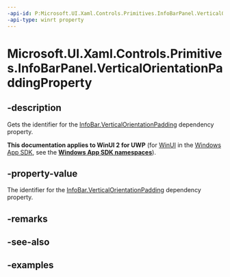 ```yaml
---
-api-id: P:Microsoft.UI.Xaml.Controls.Primitives.InfoBarPanel.VerticalOrientationPaddingProperty
-api-type: winrt property
---
```


# Microsoft.UI.Xaml.Controls.Primitives.InfoBarPanel.VerticalOrientationPaddingProperty

<!--
public static Windows.UI.Xaml.DependencyProperty VerticalOrientationPaddingProperty { get; }
-->


## -description
Gets the identifier for the [InfoBar.VerticalOrientationPadding](infobar_verticalorientationpadding.md) dependency property.

**This documentation applies to WinUI 2 for UWP** (for [WinUI](/windows/apps/winui/winui3/) in the [Windows App SDK](/windows/apps/windows-app-sdk/), see the **[Windows App SDK namespaces](/windows/windows-app-sdk/api/winrt/)**).

## -property-value
The identifier for the [InfoBar.VerticalOrientationPadding](infobar_verticalorientationpadding.md) dependency property.

## -remarks

## -see-also

## -examples


